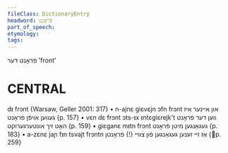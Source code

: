```yaml
---
fileClass: DictionaryEntry
headword: פֿראָנט
part_of_speech: 
etymology: 
tags: 
---
```

פֿראָנט
דער
'front'

CENTRAL
========

dᵻ frɔnt {Warsaw, Geller 2001: 317}
	•	n-ajnɛ giɛvɛjn ɔfn frɔnt און איינער איז געווען אויפֿן פֿראָנט {p. 157}
	•	vɛn dɛ frɔnt ɔts-ᵻx ᵻntɛgiɛrejk't ווען דער פֿראָנט האָט זיך אונטערגערוקט {p. 159}
	•	giɛganɛ mᵻtn frɔnt געגאַנגען מיטן פֿראָנט {p. 183}
	•	a-zɛnɛ jaɲ fᵻn tsvajt frɔntn אַז זיי זענען געגאַנגען פֿון צוויי {!} פֿראָנטן {p. 259}
